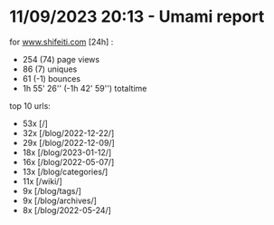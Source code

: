 # 11/09/2023 20:13 - Umami report
for www.shifeiti.com [24h] :

 - 254 (74) page views
 - 86 (7) uniques
 - 61 (-1) bounces
 - 1h 55' 26'' (-1h 42' 59'') totaltime


top 10 urls:
 - 53x [/]
 - 32x [/blog/2022-12-22/]
 - 29x [/blog/2022-12-09/]
 - 18x [/blog/2023-01-12/]
 - 16x [/blog/2022-05-07/]
 - 13x [/blog/categories/]
 - 11x [/wiki/]
 - 9x [/blog/tags/]
 - 9x [/blog/archives/]
 - 8x [/blog/2022-05-24/]


